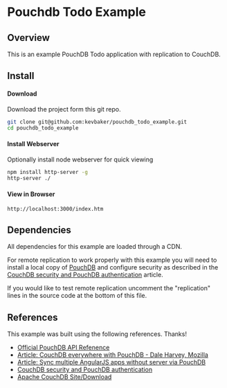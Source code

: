 # Pouchdb Todo Example


## Overview

This is an example PouchDB Todo application with replication to CouchDB.

## Install

#### Download

Download the project form this git repo.

```bash
git clone git@github.com:kevbaker/pouchdb_todo_example.git
cd pouchdb_todo_example
```
#### Install Webserver

Optionally install node webserver for quick viewing

```bash
npm install http-server -g
http-server ./
```

#### View in Browser

```
http://localhost:3000/index.htm
```


## Dependencies

All dependencies for this example are loaded through a CDN.

For remote replication to work properly with this example you will need to install a local copy of
[PouchDB](http://couchdb.apache.org) and configure security as described
in the [CouchDB security and PouchDB authentication](http://www.mircozeiss.com/couchdb-security-and-pouchdb-authentication/) article.

If you would like to test remote replication uncomment the "replication" lines in the source code at the bottom of this file.

## References

This example was built using the following references. Thanks!

* [Official PouchDB API Refenence](http://pouchdb.com/api.html)
* [Article: CouchDB everywhere with PouchDB - Dale Harvey, Mozilla](https://www.youtube.com/watch?v=TO4oGnDxkY0)
* [Article: Sync multiple AngularJS apps without server via PouchDB](http://www.mircozeiss.com/sync-multiple-angularjs-apps-without-server-via-pouchdb/)
* [CouchDB security and PouchDB authentication](http://www.mircozeiss.com/couchdb-security-and-pouchdb-authentication/)
* [Apache CouchDB Site/Download](http://couchdb.apache.org/)

